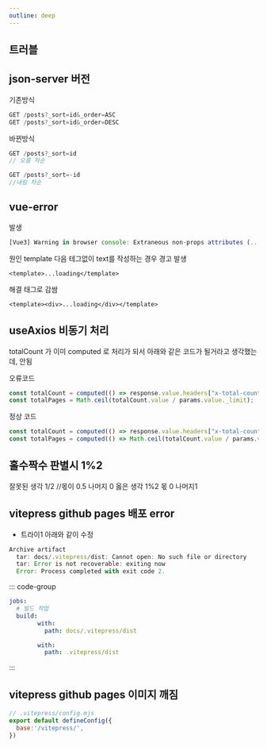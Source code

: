 ```yaml
---
outline: deep
---
```


## 트러블

## json-server 버전

기존방식

```js
GET /posts?_sort=id&_order=ASC
GET /posts?_sort=id&_order=DESC
```

바뀐방식

```js
GET /posts?_sort=id
// 오름 차순

GET /posts?_sort=-id
//내림 차순
```

## vue-error

발생

```js
[Vue3] Warning in browser console: Extraneous non-props attributes (...) were passed to component but could not be automatically inherited because component renders fragment or text root nodes.
```

원인
template 다음 테그없이 text를 작성하는 경우 경고 발생

```vue
<template>...loading</template>
```

해결
태그로 감쌈

```
<template><div>...loading</div></template>
```

## useAxios 비동기 처리

totalCount 가 이미 computed 로 처리가 되서 아래와 같은 코드가 될거라고 생각했는데,
안됨

오류코드

```js
const totalCount = computed(() => response.value.headers["x-total-count"]);
const totalPages = Math.ceil(totalCount.value / params.value._limit);
```

정상 코드

```js
const totalCount = computed(() => response.value.headers["x-total-count"]);
const totalPages = computed(() => Math.ceil(totalCount.value / params.value._limit));
```

## 홀수짝수 판별시 1%2

잘못된 생각
1/2 //몫이 0.5 나머지 0
옳은 생각
1%2 몫 0 나머지1


## vitepress github pages 배포 error

- 트라이1 아래와 같이 수정

```js
Archive artifact
  tar: docs/.vitepress/dist: Cannot open: No such file or directory
  tar: Error is not recoverable: exiting now
  Error: Process completed with exit code 2.
```

::: code-group
```yaml 수정전
jobs:
  # 빌드 작업
  build:   
        with:
          path: docs/.vitepress/dist
```

```yaml 수정후
        with:
          path: .vitepress/dist
```
:::

## vitepress github pages 이미지 깨짐
```js
// .vitepress/config.mjs
export default defineConfig({
  base:'/vitepress/',
})
```